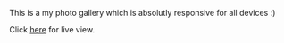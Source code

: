 This is a my photo gallery which is absolutly responsive for all devices :)

Click [here](https://sohanr.github.io/Responsive-photo-gallery/) for live view.
